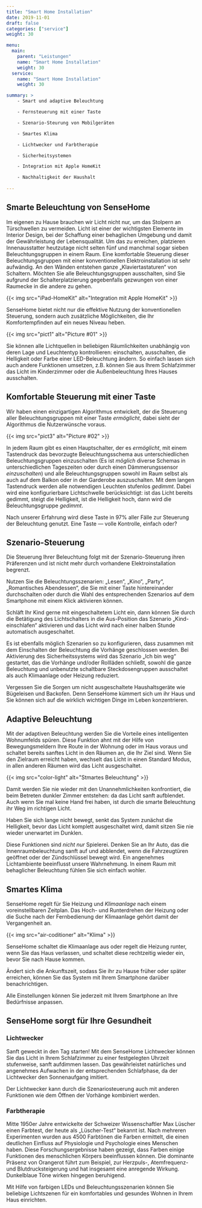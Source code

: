 ```yaml
---
title: "Smart Home Installation"
date: 2019-11-01
draft: false
categories: ["service"]
weight: 30

menu:
  main:
    parent: "Leistungen"
    name: "Smart Home Installation"
    weight: 30
  service:
    name: "Smart Home Installation"
    weight: 30

summary: >
    - Smart und adaptive Beleuchtung

    - Fernsteuerung mit einer Taste

    - Szenario-Steurung von Mobilgeräten

    - Smartes Klima

    - Lichtwecker und Farbtherapie

    - Sicherheitsystemen

    - Integration mit Apple HomeKit

    - Nachhaltigkeit der Haushalt
    
---
```


## Smarte Beleuchtung von SenseHome

Im eigenen zu Hause brauchen wir Licht nicht nur, um das Stolpern an Türschwellen zu vermeiden. Licht ist einer der wichtigsten Elemente im Interior Design, bei der Schaffung einer behaglichen Umgebung und damit der Gewährleistung der Lebensqualität. Um das zu erreichen, platzieren Innenausstatter heutzutage nicht selten fünf und manchmal sogar sieben Beleuchtungsgruppen in einem Raum. Eine komfortable Steuerung dieser Beleuchtungsgruppen mit einer konventionellen Elektroinstallation ist sehr aufwändig. An den Wänden entstehen ganze „Klaviertastaturen“ von Schaltern. Möchten Sie alle Beleuchtungsgruppen ausschalten, sind Sie aufgrund der Schalterplatzierung gegebenfalls gezwungen von einer Raumecke in die andere zu gehen.

{{< img src="iPad-HomeKit" alt="Integration mit Apple HomeKit" >}}

SenseHome bietet nicht nur die effektive Nutzung der konventionellen Steuerung, sondern auch zusätzliche Möglichkeiten, die Ihr Komfortempfinden auf ein neues Niveau heben.

{{< img src="pict1" alt="Picture #01" >}}

Sie können alle Lichtquellen in beliebigen Räumlichkeiten unabhängig von deren Lage und Leuchtentyp kontrollieren: einschalten, ausschalten, die Helligkeit oder Farbe einer LED-Beleuchtung ändern.
So einfach lassen sich auch andere Funktionen umsetzen, z.B. können Sie aus Ihrem Schlafzimmer das Licht im Kinderzimmer oder die Außenbeleuchtung Ihres Hauses ausschalten.

## Komfortable Steuerung mit einer Taste

Wir haben einen einzigartigen Algorithmus entwickelt, der die Steuerung aller Beleuchtungsgruppen mit einer Taste _ermöglicht_, dabei sieht der Algorithmus die Nutzerwünsche voraus.

{{< img src="pict3" alt="Picture #02" >}}

In jedem Raum gibt es einen Hauptschalter, der es _ermöglicht_, mit einem Tastendruck das bevorzugte Beleuchtungsschema aus unterschiedlichen Beleuchtungsgruppen einzuschalten (Es ist _möglich_ diverse Schemas in unterschiedlichen Tageszeiten oder durch einen Dämmerungssensor _einzuschalten_) und alle Beleuchtungsgruppen sowohl im Raum selbst als auch auf dem Balkon oder in der Garderobe auszuschalten. Mit dem langen Tastendruck werden alle notwendigen Leuchten stufenlos _gedimmt_. Dabei wird eine konfigurierbare Lichtschwelle berücksichtigt: ist das Licht bereits gedimmt, steigt die Helligkeit, ist die Helligkeit hoch, dann wird die Beleuchtungsgruppe _gedimmt_.

Nach unserer Erfahrung wird diese Taste in 97% aller Fälle zur Steuerung der Beleuchtung genutzt. Eine Taste — volle Kontrolle, einfach oder?

## Szenario-Steuerung

Die Steuerung Ihrer Beleuchtung folgt mit der Szenario-Steuerung ihren Präferenzen und ist nicht mehr durch vorhandene Elektroinstallation begrenzt.

Nutzen Sie die Beleuchtungsszenarien: „Lesen“, „Kino“, „Party“, „Romantisches Abendessen“, die Sie mit einer Taste hintereinander durchschalten oder durch die Wahl des entsprechenden Szenarios auf dem Smartphone mit einem Klick aktivieren können.

Schläft Ihr Kind gerne mit eingeschaltetem Licht ein, dann können Sie durch die Betätigung des Lichtschalters in die Aus-Position das Szenario „Kind-einschlafen“ aktivieren und das Licht wird nach einer halben Stunde automatisch ausgeschaltet.

Es ist ebenfalls möglich Szenarien so zu konfigurieren, dass zusammen mit dem Einschalten der Beleuchtung die Vorhänge geschlossen werden. 
Bei Aktivierung des Sicherheitssystems wird das Szenario „Ich bin weg“ gestartet, das die Vorhänge und/oder Rollläden schließt, sowohl die ganze Beleuchtung und unbenutzte schaltbare Steckdosengruppen ausschaltet als auch Klimaanlage oder Heizung reduziert.

Vergessen Sie die Sorgen um nicht ausgeschaltete Haushaltsgeräte wie Bügeleisen und Backofen. Denn SenseHome kümmert sich um ihr Haus und Sie können sich auf die wirklich wichtigen Dinge im Leben konzentrieren.

## Adaptive Beleuchtung
Mit der adaptiven Beleuchtung werden Sie die Vorteile eines intelligenten Wohnumfelds spüren. Diese Funktion ahnt mit der Hilfe von Bewegungsmeldern Ihre Route in der Wohnung oder im Haus voraus und schaltet bereits sanftes Licht in den Räumen an, die Ihr Ziel sind. Wenn Sie den Zielraum erreicht haben, wechselt das Licht in einen Standard Modus, in allen anderen Räumen wird das Licht ausgeschaltet.

{{< img src="color-light" alt="Stmartes Beleuchtung" >}}

Damit werden Sie nie wieder mit den Unannehmlichkeiten konfrontiert, die beim Betreten dunkler Zimmer entstehen: da das Licht sanft aufblendet. Auch wenn Sie mal keine Hand frei haben, ist durch die smarte Beleuchtung ihr Weg im richtigen Licht.

Haben Sie sich lange nicht bewegt, senkt das System zunächst die Helligkeit, bevor das Licht komplett ausgeschaltet wird, damit sitzen Sie nie wieder unerwartet im Dunklen.

Diese Funktionen sind _nicht nur_ Spielerei. Denken Sie an Ihr Auto, das die Innenraumbeleuchtung sanft auf und abblendet, wenn die Fahrzeugtüren geöffnet oder der Zündschlüssel bewegt wird. Ein angenehmes Lichtambiente beeinflusst unsere Wahrnehmung. In einem Raum mit behaglicher Beleuchtung fühlen Sie sich einfach wohler.

## Smartes Klima

SenseHome regelt für Sie Heizung und _Klimaanlage_ nach einem voreinstellbaren Zeitplan. Das Hoch- und Runterdrehen der Heizung oder die Suche nach der Fernbedienung der Klimaanlage gehört damit der Vergangenheit an.

{{< img src="air-coditioner" alt="Klima" >}}

SenseHome schaltet die Klimaanlage aus oder regelt die Heizung runter, wenn Sie das Haus verlassen, und schaltet diese rechtzeitig wieder ein, bevor Sie nach Hause kommen.

Ändert sich die Ankunftszeit, sodass Sie ihr zu Hause früher oder später erreichen, können Sie das System mit Ihrem Smartphone darüber benachrichtigen.

Alle Einstellungen können Sie jederzeit mit Ihrem Smartphone an Ihre Bedürfnisse anpassen.

## SenseHome sorgt für Ihre Gesundheit

### Lichtwecker

Sanft geweckt in den Tag starten! Mit dem SenseHome Lichtwecker können Sie das Licht in Ihrem Schlafzimmer zu einer festgelegten Uhrzeit stufenweise, sanft aufdimmen lassen. Das gewährleistet natürliches und angenehmes Aufwachen in der entsprechenden Schlafphase, da der Lichtwecker den Sonnenaufgang imitiert.

Der Lichtwecker kann durch die Szenariosteuerung auch mit anderen Funktionen wie dem Öffnen der Vorhänge kombiniert werden.

### Farbtherapie

Mitte 1950er Jahre entwickelte der Schweizer Wissenschaftler Max Lüscher einen Farbtest, der heute als „Lüscher-Test“ bekannt ist. Nach mehreren Experimenten wurden aus 4500 Farbtönen die Farben ermittelt, die einen deutlichen Einfluss auf Physiologie und Psychologie eines Menschen haben. Diese Forschungsergebnisse haben gezeigt, dass Farben einige Funktionen des menschlichen Körpers beeinflussen können. Die dominante Präsenz von Orangerot führt zum Beispiel, zur Herzpuls-, Atemfrequenz- und Blutdrucksteigerung und hat insgesamt eine anregende Wirkung. Dunkelblaue Töne wirken hingegen beruhigend.

Mit Hilfe von farbigen LEDs und Beleuchtungsszenarien können Sie beliebige Lichtszenen für ein komfortables und gesundes Wohnen in Ihrem Haus einrichten.